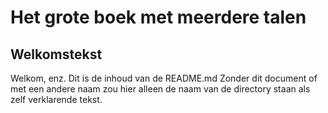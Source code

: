 # Het grote boek met meerdere talen

## Welkomstekst

Welkom, enz. Dit is de inhoud van de README.md
Zonder dit document of met een andere naam zou hier alleen de naam van de directory staan als zelf verklarende tekst.

